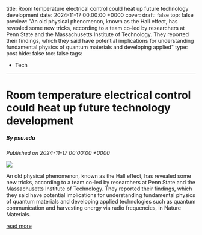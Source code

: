 title: Room temperature electrical control could heat up future technology development
date: 2024-11-17 00:00:00 +0000
cover: 
draft: false
top: false
preview: "An old physical phenomenon, known as the Hall effect, has revealed some new tricks, according to a team co-led by researchers at Penn State and the Massachusetts Institute of Technology. They reported their findings, which they said have potential implications for understanding fundamental physics of quantum materials and developing applied"
type: post
hide: false
toc: false
tags:
  - Tech
---

# Room temperature electrical control could heat up future technology development
##### By psu.edu
_Published on 2024-11-17 00:00:00 +0000_

![](https://psu-gatsby-files-prod.s3.amazonaws.com/s3fs-public/styles/16_9_1000w/public/2024/10/mao_4x3.png?h=d08f423e&itok=w1-_rNTz)

An old physical phenomenon, known as the Hall effect, has revealed some new tricks, according to a team co-led by researchers at Penn State and the Massachusetts Institute of Technology. They reported their findings, which they said have potential implications for understanding fundamental physics of quantum materials and developing applied technologies such as quantum communication and harvesting energy via radio frequencies, in Nature Materials.

[read more](https://www.psu.edu/news/research/story/room-temperature-electrical-control-could-heat-future-technology-development)
